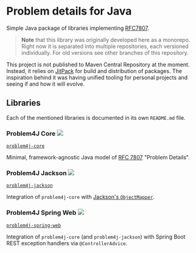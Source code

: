 # Problem details for Java

Simple Java package of libraries implementing [RFC7807][rfc7807].

> **Note** that this library was originally developed here as a monorepo. Right now it is separated into multiple
> repositories, each versioned individually. For old versions see other branches of this repository.

This project is not published to Maven Central Repository at the moment. Instead, it relies on [JitPack][jitpack] for
build and distribution of packages. The inspiration behind it was having unified tooling for personal projects and
seeing if and how it will evolve.

## Libraries

Each of the mentioned libraries is documented in its own `README.md` file.

### Problem4J Core [![](https://jitpack.io/v/malczuuu/problem4j-core.svg)](https://jitpack.io/#malczuuu/problem4j-core)

[`problem4j-core`](https://github.com/malczuuu/problem4j-core)

Minimal, framework-agnostic Java model of [RFC 7807][rfc7807] "Problem Details".

### Problem4J Jackson [![](https://jitpack.io/v/malczuuu/problem4j-jackson.svg)](https://jitpack.io/#malczuuu/problem4j-jackson)

[`problem4j-jackson`](https://github.com/malczuuu/problem4j-jackson)

Integration of `problem4j-core` with [Jackson's `ObjectMapper`][jackson].

### Problem4J Spring Web [![](https://jitpack.io/v/malczuuu/problem4j-spring-web.svg)](https://jitpack.io/#malczuuu/problem4j-spring-web)

[`problem4j-spring-web`](https://github.com/malczuuu/problem4j-spring-web)

Integration of `problem4j-core` (and `problem4j-jackson`) with Spring Boot REST exception handlers via
`@ControllerAdvice`.

[rfc7807]: https://tools.ietf.org/html/rfc7807

[jitpack]: https://jitpack.io/

[jackson]: https://github.com/FasterXML/jackson